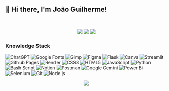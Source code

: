 ## 👋 Hi there, I'm João Guilherme!

<br>

<p align="center">
 <img src="https://komarev.com/ghpvc/?username=jgu1lherme&color=brightgreen"/> 
 <img src="https://badges.pufler.dev/repos/jgu1lherme"/>
 <img src="https://badges.pufler.dev/commits/all/jgu1lherme" />

  <h3>Knowledge Stack</h3>
<p>
<img alt="ChatGPT" src="https://img.shields.io/badge/ChatGPT-74aa9c?style=flat-square&logo=openai&logoColor=white" />
<img alt="Google Fonts" src="https://img.shields.io/badge/Google%20Fonts-000B1D.svg?style=flat-square&logo=googlefonts&logoColor=white&color=4285F4" />
<img alt="Gimp" src="https://img.shields.io/badge/Gimp-331A8FF.svg?style=flat-square&logo=gimp&logoColor=white&color=5C5543" />
<img alt="Figma" src="https://img.shields.io/badge/Figma-%23F24E1E.svg?style=flat-square&logo=figma&logoColor=white" />
<img alt="Flask" src="https://img.shields.io/badge/Flask-%23000.svg?style=flat-square&logo=flask&logoColor=white" />
<img alt="Canva" src="https://img.shields.io/badge/Canva-00C4CC?style=flat-square&logo=canva&logoColor=white" />
<img alt="Streamlit" src="https://img.shields.io/badge/Streamlit-%23FE4B4B.svg?style=flat-square&logo=streamlit&logoColor=white" />
<img alt="Github Pages" src="https://img.shields.io/badge/Github%20Pages-121013?style=flat-square&logo=github&logoColor=white" />
<img alt="Render" src="https://img.shields.io/badge/Render-%46E3B7.svg?style=flat-square&logo=render&logoColor=white&color=2a0052" />
<img alt="CSS3" src="https://img.shields.io/badge/CSS3-%231572B6.svg?style=flat-square&logo=css3&logoColor=white" />
<img alt="HTML5" src="https://img.shields.io/badge/HTML5-%23E34F26.svg?style=flat-square&logo=html5&logoColor=white" />
<img alt="JavaScript" src="https://img.shields.io/badge/Javascript-%23323330.svg?style=flat-square&logo=javascript&logoColor=%23F7DF1E" />
<img alt="Python" src="https://img.shields.io/badge/-Python-abb?style=flat-square&logo=python&logoColor=f7cf44&logoSize=auto&color=3776AB" />
<img alt="Bash Script" src="https://img.shields.io/badge/Bash_Script-%23121011.svg?style=flat-square&logo=gnu-bash&logoColor=white" />
<img alt="Notion" src="https://img.shields.io/badge/Notion-%23000000.svg?style=flat-square&logo=notion&logoColor=white" />
<img alt="Postman" src="https://img.shields.io/badge/Postman-FF6C37?style=flat-square&logo=postman&logoColor=white" />
<img alt="Google Gemini" src="https://img.shields.io/badge/Google%20Gemini-8E75B2?style=flat-square&logo=googlegemini&logoColor=white" />
<img alt="Power Bi" src="https://img.shields.io/badge/Power_Bi-F2C811?style=flat-square&logo=bookmeter&logoColor=black" />
<img alt="Selenium" src="https://img.shields.io/badge/-Selenium-%43B02A?style=flat-square&logo=selenium&logoColor=white&color=43b02a" />
<img alt="Git" src="https://img.shields.io/badge/Git-%23F05033.svg?style=flat-square&logo=git&logoColor=white" />
<img alt="Node.js" src="https://img.shields.io/badge/Node.js-339933?style=flat-square&logo=nodedotjs&logoColor=white" />





 
</p>

<div align="center">
  <img src="https://github-readme-stats.vercel.app/api/top-langs/?username=jgu1lherme&layout=compact&bg_color=00000000&border_color=00000000&text_color=fff" />
</div>


